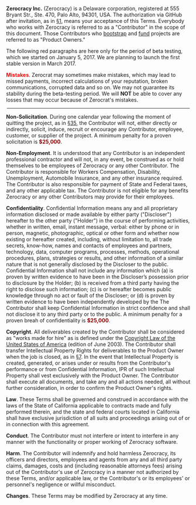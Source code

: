 **Zerocracy Inc.** (Zerocracy) is a Delaware corporation,
registered at 555 Bryant Str., Ste. 470, Palo Alto, 94301, USA.
The authorization via GitHub after invitation, as in
[§1](http://datum.zerocracy.com/pages/policy.html#1),
means your acceptance of this Terms. Everybody who works with Zerocracy
is referred to as a "Contributor" in the scope of this document.
Those Contributors who
[bootstrap](http://datum.zerocracy.com/pages/policy.html#12)
and
[fund](http://datum.zerocracy.com/pages/policy.html#21)
projects are referred to as "Product Owners."

The following red paragraphs are here only for the period of beta testing,
which we started on January 5, 2017. We are planning to launch the
first stable version in March 2017.

**<span style="color:red">Mistakes</span>**.
Zerocrat may sometimes make mistakes, which may lead to missed payments,
incorrect calculations of your reputation, broken communications,
corrupted data and so on. We may not guarantee its stability during the
beta-testing period. We will **NOT** be able to cover any losses that
may occur because of Zerocrat's mistakes.

<hr style="width:500px;margin-left:auto;margin-right:auto"/>

**Non-Solicitation**.
During one calendar year following the moment of quitting the project,
as in [§35](http://datum.zerocracy.com/pages/policy.html#35),
the Contributor will not, either directly or indirectly, solicit, induce, recruit or
encourage any Contributor, employee, customer, or supplier of the project.
A minimum penalty for a proven solicitation is
**<span style="color:darkred">$25,000</span>**.

**Non-Employment**.
It is understood that any Contributor is an independent professional
contractor and will not, in any event, be construed as or hold themselves to
be employees of Zerocracy or any other Contributor. The Contributor is responsible
for Workers Compensation, Disability, Unemployment, Automobile Insurance,
and any other insurance required. The Contributor is also responsible
for payment of State and Federal taxes, and any other applicable tax.
The Contributor is not eligible for any benefits Zerocracy or any other
Contributors may provide for their employees.

**Confidentiality**.
Confidential Information means any and all proprietary information
disclosed or made available by either party ("Discloser") hereafter
to the other party ("Holder") in the course of performing activities,
whether in written, email, instant message, verbal: either by phone or
in person, magnetic, photographic, optical or other form and
whether now existing or hereafter created, including, without limitation to,
all trade secrets, know-how, names and contacts of employees and partners,
technology, data, computer programs, processes, methods, operational
procedures, plans, strategies or results, and other information of
a similar nature that is not generally disclosed by the
Discloser to the public. Confidential Information shall not include
any information which (a) is proven by written evidence to
have been in the Discloser’s possession prior to disclosure by the Holder;
(b) is received from a third party having the right to disclose such information;
(c) is or hereafter becomes public knowledge through no act or fault of the Discloser;
or (d) is proven by written evidence to have been independently developed by the
The Contributor shall keep Confidential Information in strict confidence and shall not
disclose it to any third party or to the public.
A minimum penalty for a proven breah of confidentiality is
**<span style="color:darkred">$25,000</span>**.

**Copyright**.
All deliverables created by the Contributor shall be considered as
"works made for hire" as is defined under the
[Copyright Law of the United States of America](https://www.copyright.gov/title17/) (edition of June 2003).
The Contributor shall transfer Intellectual Property Rights for
deliverables to the Product Owner when the job is closed, as in
[§7](http://datum.zerocracy.com/pages/policy.html#7).
In the event that Intellectual Property is created, generated, or arises under or
results from the Contributor's performance or from Confidential
Information, IPR of such Intellectual Property shall vest exclusively with
the Product Owner.
The Contributor shall execute all documents, and take any and all actions
needed, all without further consideration, in order to confirm the Product Owner's rights.

**Law**.
These Terms shall be governed and construed in accordance with
the laws of the State of California applicable to contracts made
and fully performed therein, and the state and federal courts
located in California shall have exclusive jurisdiction of all
suits and proceedings arising out of or in connection with this agreement.

**Conduct**.
The Contributor must not interfere or intent to interfere in any manner
with the functionality or proper working of Zerocracy software.

**Harm**.
The Contributor will indemnify and hold harmless Zerocracy, its officers
and directors, employees and agents from any and all third party claims,
damages, costs and (including reasonable attorneys fees) arising
out of the Contributor's use of Zerocracy in a manner not authorized
by these Terms, and/or applicable law, or the Contributor's or
its employees' or personnel's negligence or willful misconduct.

**Changes**.
These Terms may be modified by Zerocracy at any time.
